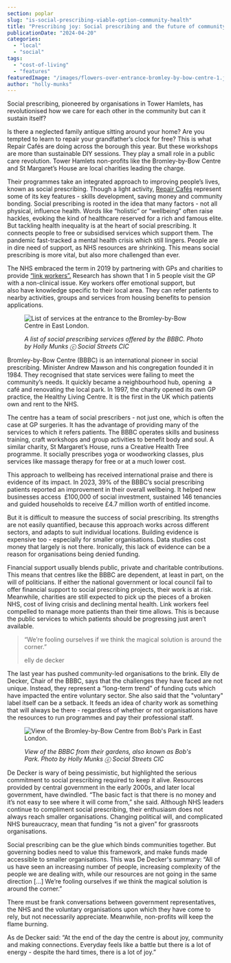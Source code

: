 ```yaml
---
section: poplar
slug: "is-social-prescribing-viable-option-community-health"
title: "Prescribing joy: Social prescribing and the future of community health in Tower Hamlets"
publicationDate: "2024-04-20"
categories: 
  - "local"
  - "social"
tags: 
  - "cost-of-living"
  - "features"
featuredImage: "/images/flowers-over-entrance-bromley-by-bow-centre-1.jpg"
author: "holly-munks"
---
```


Social prescribing, pioneered by organisations in Tower Hamlets, has revolutionised how we care for each other in the community but can it sustain itself?

Is there a neglected family antique sitting around your home? Are you tempted to learn to repair your grandfather’s clock for free? This is what Repair Cafés are doing across the borough this year. But these workshops are more than sustainable DIY sessions. They play a small role in a public care revolution. Tower Hamlets non-profits like the Bromley-by-Bow Centre and St Margaret’s House are local charities leading the charge.

Their programmes take an integrated approach to improving people’s lives, known as social prescribing. Though a light activity, [Repair Cafés](https://poplarlondon.co.uk/bromley-by-bow-centre-repair-cafe-workshops-tower-hamlets/) represent some of its key features - skills development, saving money and community bonding. Social prescribing is rooted in the idea that many factors - not all physical, influence health. Words like “holistic” or “wellbeing” often raise hackles, evoking the kind of healthcare reserved for a rich and famous elite. But tackling health inequality is at the heart of social prescribing. It connects people to free or subsidised services which support them. The pandemic fast-tracked a mental health crisis which still lingers. People are in dire need of support, as NHS resources are shrinking. This means social prescribing is more vital, but also more challenged than ever. 

The NHS embraced the term in 2019 by partnering with GPs and charities to provide [“link workers”.](https://www.england.nhs.uk/personalisedcare/workforce-and-training/social-prescribing-link-workers/) Research has shown that 1 in 5 people visit the GP with a non-clinical issue. Key workers offer emotional support, but also have knowledge specific to their local area. They can refer patients to nearby activities, groups and services from housing benefits to pension applications. 

<figure>

![List of services at the entrance to the Bromley-by-Bow Centre in East London.](/images/services-sign-bromley-by-bow-centre-east-london-1024x683.jpg)

<figcaption>

_A list of social prescribing services offered by the BBBC. Photo by Holly Munks ⓒ Social Streets CIC_

</figcaption>

</figure>

Bromley-by-Bow Centre (BBBC) is an international pioneer in social prescribing. Minister Andrew Mawson and his congregation founded it in 1984. They recognised that state services were failing to meet the community’s needs. It quickly became a neighbourhood hub, opening  a café and renovating the local park. In 1997, the charity opened its own GP practice, the Healthy Living Centre. It is the first in the UK which patients own and rent to the NHS. 

The centre has a team of social prescribers - not just one, which is often the case at GP surgeries. It has the advantage of providing many of the services to which it refers patients. The BBBC operates skills and business training, craft workshops and group activities to benefit body and soul. A similar charity, St Margaret’s House, runs a Creative Health Tree programme. It socially prescribes yoga or woodworking classes, plus services like massage therapy for free or at a much lower cost. 

This approach to wellbeing has received international praise and there is evidence of its impact. In 2023, 39% of the BBBC’s social prescribing patients reported an improvement in their overall wellbeing. It helped new businesses access  £100,000 of social investment, sustained 146 tenancies and guided households to receive £4.7 million worth of entitled income. 

But it is difficult to measure the success of social prescribing. Its strengths are not easily quantified, because this approach works across different sectors, and adapts to suit individual locations. Building evidence is expensive too - especially for smaller organisations. Data studies cost money that largely is not there. Ironically, this lack of evidence can be a reason for organisations being denied funding. 

Financial support usually blends public, private and charitable contributions. This means that centres like the BBBC are dependent, at least in part, on the will of politicians. If either the national government or local council fail to offer financial support to social prescribing projects, their work is at risk. Meanwhile, charities are still expected to pick up the pieces of a broken NHS, cost of living crisis and declining mental health. Link workers feel compelled to manage more patients than their time allows. This is because the public services to which patients should be progressing just aren’t available. 

> “We’re fooling ourselves if we think the magical solution is around the corner.”
> 
> elly de decker

The last year has pushed community-led organisations to the brink. Elly de Decker, Chair of the BBBC, says that the challenges they have faced are not unique. Instead, they represent a “long-term trend” of funding cuts which have impacted the entire voluntary sector. She also said that the "voluntary" label itself can be a setback. It feeds an idea of charity work as something that will always be there - regardless of whether or not organisations have the resources to run programmes and pay their professional staff. 

<figure>

![View of the Bromley-by-Bow Centre from Bob's Park in East London.](/images/image.jpeg)

<figcaption>

_View of the BBBC from their gardens, also known as Bob's Park._ _Photo by Holly Munks ⓒ Social Streets_ _CIC_

</figcaption>

</figure>

De Decker is wary of being pessimistic, but highlighted the serious commitment to social prescribing required to keep it alive. Resources provided by central government in the early 2000s, and later local government, have dwindled. “The basic fact is that there is no money and it’s not easy to see where it will come from,” she said. Although NHS leaders continue to compliment social prescribing, their enthusiasm does not always reach smaller organisations. Changing political will, and complicated NHS bureaucracy, mean that funding “is not a given” for grassroots organisations. 

Social prescribing can be the glue which binds communities together. But governing bodies need to value this framework, and make funds made accessible to smaller organisations. This was De Decker's summary: “All of us have seen an increasing number of people, increasing complexity of the people we are dealing with, while our resources are not going in the same direction \[...\] We’re fooling ourselves if we think the magical solution is around the corner.” 

There must be frank conversations between government representatives, the NHS and the voluntary organisations upon which they have come to rely, but not necessarily appreciate. Meanwhile, non-profits will keep the flame burning. 

As de Decker said: “At the end of the day the centre is about joy, community and making connections. Everyday feels like a battle but there is a lot of energy - despite the hard times, there is a lot of joy.”
